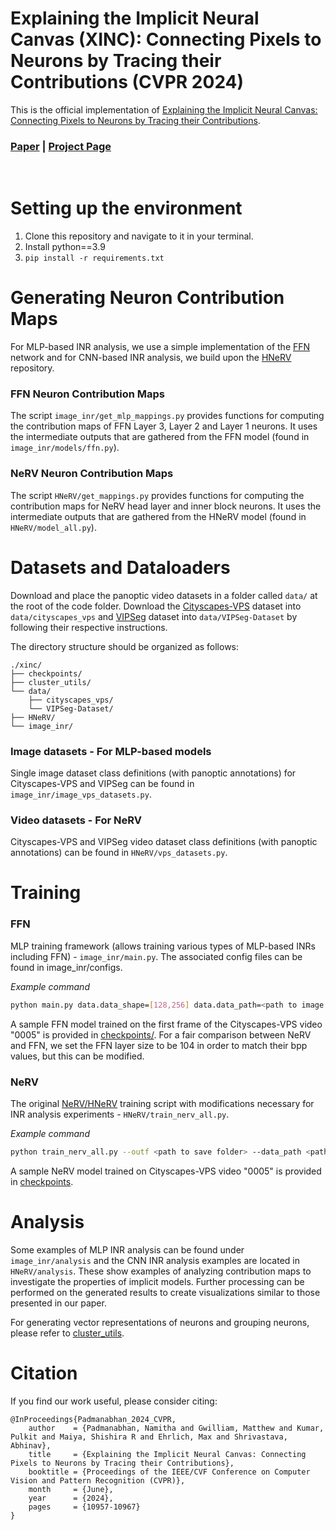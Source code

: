 # Explaining the Implicit Neural Canvas (XINC): Connecting Pixels to Neurons by Tracing their Contributions (CVPR 2024)


This is the official implementation of [Explaining the Implicit Neural Canvas: Connecting Pixels to Neurons by Tracing their Contributions](https://arxiv.org/abs/2401.10217).

### [Paper](https://arxiv.org/pdf/2401.10217.pdf) | [Project Page](https://namithap10.github.io/xinc)
<br/>


# Setting up the environment
1. Clone this repository and navigate to it in your terminal.
1. Install python==3.9
1. `pip install -r requirements.txt`


# Generating Neuron Contribution Maps

For MLP-based INR analysis, we use a simple implementation of the [FFN](https://bmild.github.io/fourfeat/) network and for CNN-based INR analysis, we build upon the [HNeRV](https://github.com/haochen-rye/HNeRV) repository.

### FFN Neuron Contribution Maps
The script  `image_inr/get_mlp_mappings.py` provides functions for computing the contribution maps of FFN Layer 3, Layer 2 and Layer 1 neurons. It uses the intermediate outputs that are gathered from the FFN model (found in `image_inr/models/ffn.py`).

### NeRV Neuron Contribution Maps
The script `HNeRV/get_mappings.py` provides functions for computing the contribution maps for NeRV head layer and inner block neurons. It uses the intermediate outputs that are gathered from the HNeRV model (found in `HNeRV/model_all.py`).


# Datasets and Dataloaders

Download and place the panoptic video datasets in a folder called `data/` at the root of the code folder. Download the [Cityscapes-VPS](https://github.com/mcahny/vps) dataset into `data/cityscapes_vps` and [VIPSeg](https://github.com/VIPSeg-Dataset/VIPSeg-Dataset) dataset into `data/VIPSeg-Dataset` by following their respective instructions.

The directory structure should be organized as follows:
```
./xinc/
├── checkpoints/
├── cluster_utils/
└── data/
    ├── cityscapes_vps/ 
    └── VIPSeg-Dataset/
├── HNeRV/
└── image_inr/ 

```

### Image datasets - For MLP-based models
Single image dataset class definitions (with panoptic annotations) for Cityscapes-VPS and VIPSeg can be found in `image_inr/image_vps_datasets.py`.

### Video datasets - For NeRV
Cityscapes-VPS and VIPSeg video dataset class definitions (with panoptic annotations) can be found in `HNeRV/vps_datasets.py`.

# Training

### FFN
MLP training framework (allows training various types of MLP-based INRs including FFN) - `image_inr/main.py`. The associated config files can be found in image_inr/configs.

*Example command*
```bash
python main.py data.data_shape=[128,256] data.data_path=<path to image file> network=ffn network.layer_size=104  trainer.num_iters=1000 logging.checkpoint.logdir=<path to save folder>
```

A sample FFN model trained on the first frame of the Cityscapes-VPS video "0005" is provided in [checkpoints/](checkpoints/). For a fair comparison between NeRV and FFN, we set the FFN layer size to be 104 in order to match their bpp values, but this can be modified.

### NeRV
The original [NeRV/HNeRV](https://github.com/haochen-rye/HNeRV) training script with modifications necessary for INR analysis experiments - `HNeRV/train_nerv_all.py`.

*Example command*
```bash
python train_nerv_all.py --outf <path to save folder> --data_path <path to video> --conv_type convnext pshuffel --act gelu --norm none  --crop_list 640_1280 --resize_list 128_256 --embed pe_1.25_80 --fc_hw 8_16 --dec_strds 4 2 2 --ks 0_3_3 --reduce 1.2 --skip_mssim --modelsize 1.0  -e <num_epochs> --lower_width 6 -b 2 --lr <lr>
```

A sample NeRV model trained on Cityscapes-VPS video "0005" is provided in [checkpoints](checkpoints/).


# Analysis
Some examples of MLP INR analysis can be found under `image_inr/analysis` and the CNN INR analysis examples are located in `HNeRV/analysis`.
These show examples of analyzing contribution maps to investigate the properties of implicit models. Further processing can be performed on the generated results to create visualizations similar to those presented in our paper.

For generating vector representations of neurons and grouping neurons, please refer to [cluster_utils](cluster_utils/).


# Citation
If you find our work useful, please consider citing:

```
@InProceedings{Padmanabhan_2024_CVPR,
    author    = {Padmanabhan, Namitha and Gwilliam, Matthew and Kumar, Pulkit and Maiya, Shishira R and Ehrlich, Max and Shrivastava, Abhinav},
    title     = {Explaining the Implicit Neural Canvas: Connecting Pixels to Neurons by Tracing their Contributions},
    booktitle = {Proceedings of the IEEE/CVF Conference on Computer Vision and Pattern Recognition (CVPR)},
    month     = {June},
    year      = {2024},
    pages     = {10957-10967}
}
```